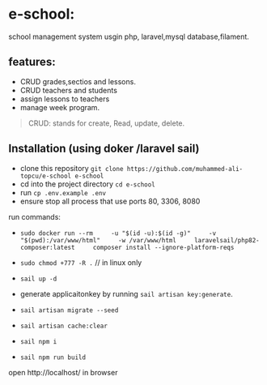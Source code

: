 e-school:
===============================
school management system usgin php, laravel,mysql database,filament.

## features:
- CRUD grades,sectios and lessons.
- CRUD teachers and students
- assign lessons to teachers
- manage week program.
> CRUD: stands for create, Read, update, delete.


## Installation (using doker /laravel sail)
- clone this repository `git clone https://github.com/muhammed-ali-topcu/e-school e-school`
- cd into the project directory `cd e-school`
- run `cp .env.example .env`
- ensure stop all process that use ports 80, 3306, 8080 

run  commands:
- `sudo docker run --rm     -u "$(id -u):$(id -g)"     -v "$(pwd):/var/www/html"     -w /var/www/html     laravelsail/php82-composer:latest     composer install --ignore-platform-reqs`

- `sudo chmod +777 -R .` // in linux only
- `sail up -d` 
- generate applicaitonkey by running `sail artisan key:generate`. 

- `sail artisan migrate --seed`
- `sail artisan cache:clear`
- `sail npm i`
- `sail npm run build`

open  http://localhost/ in browser


